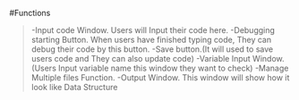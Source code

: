 #Functions
>-Input code Window. Users will Input their code here. 
>-Debugging starting Button. When users have finished typing code, They can debug their code by this button. 
>-Save button.(It will used to save users code and They can also update code)
>-Variable Input Window. (Users Input variable name this window they want to check)
>-Manage Multiple files Function.
>-Output Window. This window will show how it look like Data Structure
